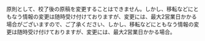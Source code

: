 原則として、校了後の原稿を変更することはできません。しかし、移転などにともなう情報の変更は随時受け付けておりますが、変更には、最大2営業日かかる場合がございますので、ご了承ください、しかし、移転などにともなう情報の変更は随時受け付けておりますが、変更には、最大2営業日かかる場合。